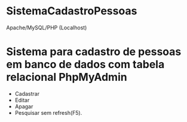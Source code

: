 # SistemaCadastroPessoas
Apache/MySQL/PHP (Localhost)

# Sistema para cadastro de pessoas em banco de dados com tabela relacional PhpMyAdmin
* Cadastrar
* Editar
* Apagar
* Pesquisar sem refresh(F5).


